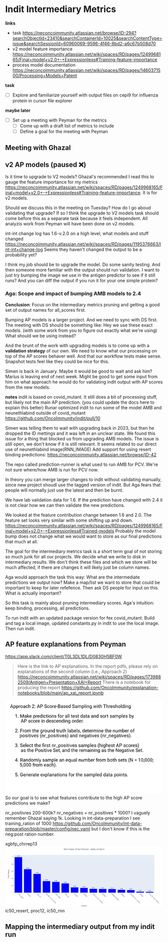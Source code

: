 # Indit Intermediary Metrics

**links**
* task https://neconcoimmunity.atlassian.net/browse/ID-294?searchObjectId=23410&searchContainerId=10025&searchContentType=issue&searchSessionId=60960069-9596-4f46-8bd2-a6c67b508d70
* v2 model feature importance https://neconcoimmunity.atlassian.net/wiki/spaces/RD/pages/1249968165/Final+model+v2.0+-+Expressionless#Training-feature-importance
* process model documentation https://neconcoimmunity.atlassian.net/wiki/spaces/RD/pages/1460371500/Processing+Models+Patent

**task**
- [ ] Explore and familiarize yourself with output files on cepi9 for influenza protein in cursor file explorer

**maybe later**
- [ ] Set up a meeting with Peyman for the metrics
    - [ ] Come up with a draft list of metrics to include
    - [ ] Define a goal for the meeting with Peyman

## Meeting with Ghazal

## v2 AP models (paused ❌)
Is it time to upgrade to V2 models? 
Ghazal's recommended I read this to gauge the feature importance
for my metrics https://neconcoimmunity.atlassian.net/wiki/spaces/RD/pages/1249968165/Final+model+v2.0+-+Expressionless#Training-feature-importance.
It is for v2 models.

Should we discuss this in the meeting on Tuesday?
How do I go aboud validating that upgrade?
If so I think the upgrade to V2 models task should come before this as a separate task because
it feels independent.
All analyzis work from Peyman will have been done on v2 models.

int-int change log has 1.6-v.2.0 on a high level, what models and stuff changed 
https://neconcoimmunity.atlassian.net/wiki/spaces/RD/pages/1195376663/Int-int+change-log
Seems they haven't changed the output to be a probability yet?

I think my job should be to upgrade the model. Do some sanity testing. And then someone
more familiar with the output should run validation.
I want to just try bumping the image we use in the antigen predictor to see if it
still runs?
And you can diff the output if you run it for your one simple protein?

### Aga: Scope and impact of bumping AMB models to 2.4

**Conclusion**: 
Focus on the intermediary metrics pruning and getting a good set of output names
for all_scores first.

Bumping AP models is a larger project. And we need to sync with DS first. The meeting
with DS should be something like:
Hey we use these exact models. (with some work from you to figure out exactly what we're using)
What should we be using instead?

And the brunt of the work with upgrading models is to come up with a **validation strategy** of our own.
We need to know what our processing on top of the AP scores behaver well.
And that our workflow tests make sense.
Snapshot tests feel like they could be nice for this.

Simen is back in January. Maybe it would be good to wait and ask him?
Marius is leaving end of next week. Might be good to get some input from him on what approach he would do
for validating indit output with AP scores from the new models.


**notes**
indit is based on covid_mutant. It still does a bit of processing stuff, but likely not the main
AP prediction. (you could update the docs here to explain this better)
Runar optimized indit to run some of the model AMB and neunethlabind outside of covid_mutant https://github.com/OncoImmunity/indit/pull/10

Simen was telling them to wait with upgrading back in 2023, but then he dropped the ID mettings and it was left
in an unclear state.
We found this issue for a thing that blocked us from upgrading AMB models. The issue is still open, we don't know
if it is still relevant. It seems related to our direct use of neunethlabind image(RNN_IMAGE)
Add support for using resert binding predictions: https://neconcoimmunity.atlassian.net/browse/ID-42

The repo called prediction-runner is what used to run AMB for PCV. We're
not sure where/how AMB is run for PCV now.

In theory you can merge larger changes to indit without validating manually, since
new project shoudl use the tagged version of indit.
But Aga fears that people will normally just use the latest and then be burnt.

We have lab validation data for 1.6. If the prediction have changed with 2.4 it is not clear
how we can then validate the new predictions.

We looked at the feature contribution change between 1.6 and 2.0.
The feature set looks very similar with some shifting up and down. 
https://neconcoimmunity.atlassian.net/wiki/spaces/RD/pages/1249968165/Final+model+v2.0+-+Expressionless#Trained-models
Probably the model bump does not change what we would want to store as our final predictions
that much at all.

The goal for the intermediary metrics task is a short term goal of not storing so much junk for all our projects.
We decide what we write to disk in intermediary results. We don't think these files and which we store will
be much affected, if there are changes it will likely just be column names.

Aga would approach the task this way:
What are the intermediate predictions we output now?
Make a map/list we want to store that could be important to keep for later refefence.
Then ask DS people for input on this. What is actually important?

So this task is mainly about pruning intermediary scores.
Aga's intuition: keep binding, processing, all predictions.

To run indit with an updated package version for fex covid_mutant.
Build and tag a local image, updated constants.py in indit to use the local
image. Then run indit.

## AP feature explanations from Peyman
https://app.slack.com/client/T0L3DL1DL/D0830H5BF0W
> Here is the link to AP explanations. In the report pdfs, please rely on explanations of the second column (i.e., Approach 2) 
https://neconcoimmunity.atlassian.net/wiki/spaces/RD/pages/1739882509/Antigen+Presentation+XAI+Report
There is a notebook for producing the report https://github.com/OncoImmunity/explanation-notebooks/blob/main/ap_xai_report.ipynb

![](2024-12-02-10-27-07.png)
So our goal is to see what features contribute to the high AP score predictions we make?

nr_positivies 200-600k?
nr_negatives = nr_positives * 1000?
I vaguely remember Ghazal saying 1k. Looking in int-data-preparation I see training_ration of 1000
https://github.com/OncoImmunity/int-data-preparation/blob/master/config/nec.yaml but I don't know if this is
the neg:post ration number.

xgbfp_chrrep13
![](2024-12-02-15-09-34.png)
ic50_resert, proc12, ic50_rnn

## Mapping the intermediary output from my indit run

